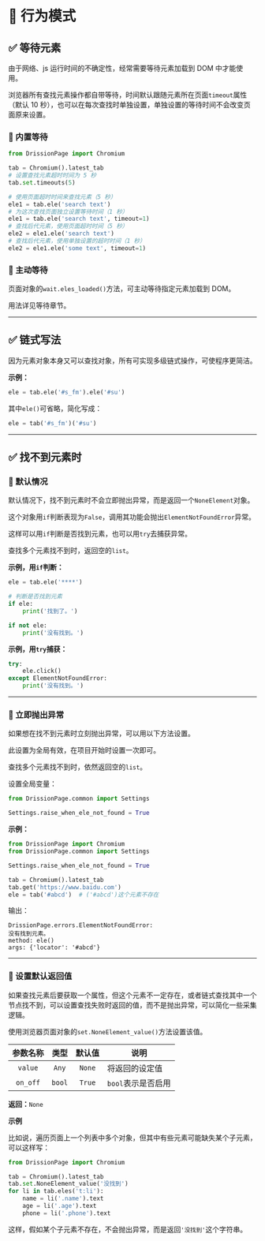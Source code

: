 # 🔦 行为模式

## ✅️ 等待元素

由于网络、js 运行时间的不确定性，经常需要等待元素加载到 DOM 中才能使用。

浏览器所有查找元素操作都自带等待，时间默认跟随元素所在页面`timeout`属性（默认 10 秒），也可以在每次查找时单独设置，单独设置的等待时间不会改变页面原来设置。

### 📌 内置等待

```python
from DrissionPage import Chromium

tab = Chromium().latest_tab
# 设置查找元素超时时间为 5 秒
tab.set.timeouts(5)

# 使用页面超时时间来查找元素（5 秒）
ele1 = tab.ele('search text')
# 为这次查找页面独立设置等待时间（1 秒）
ele1 = tab.ele('search text', timeout=1)
# 查找后代元素，使用页面超时时间（5 秒）
ele2 = ele1.ele('search text')
# 查找后代元素，使用单独设置的超时时间（1 秒）
ele2 = ele1.ele('some text', timeout=1)  
```



### 📌 主动等待

页面对象的`wait.eles_loaded()`方法，可主动等待指定元素加载到 DOM。

用法详见等待章节。

------

## ✅️ 链式写法

因为元素对象本身又可以查找对象，所有可实现多级链式操作，可使程序更简洁。

**示例：**

```python
ele = tab.ele('#s_fm').ele('#su')
```



其中`ele()`可省略，简化写成：

```python
ele = tab('#s_fm')('#su')
```



------

## ✅️ 找不到元素时

### 📌 默认情况

默认情况下，找不到元素时不会立即抛出异常，而是返回一个`NoneElement`对象。

这个对象用`if`判断表现为`False`，调用其功能会抛出`ElementNotFoundError`异常。

这样可以用`if`判断是否找到元素，也可以用`try`去捕获异常。

查找多个元素找不到时，返回空的`list`。

**示例，用`if`判断：**

```python
ele = tab.ele('****')

# 判断是否找到元素
if ele:
    print('找到了。')

if not ele:
    print('没有找到。')
```



**示例，用`try`捕获：**

```python
try:
    ele.click()
except ElementNotFoundError:
    print('没有找到。')
```



------

### 📌 立即抛出异常

如果想在找不到元素时立刻抛出异常，可以用以下方法设置。

此设置为全局有效，在项目开始时设置一次即可。

查找多个元素找不到时，依然返回空的`list`。

设置全局变量：

```python
from DrissionPage.common import Settings

Settings.raise_when_ele_not_found = True
```



**示例：**

```python
from DrissionPage import Chromium
from DrissionPage.common import Settings

Settings.raise_when_ele_not_found = True

tab = Chromium().latest_tab
tab.get('https://www.baidu.com')
ele = tab('#abcd')  # ('#abcd')这个元素不存在
```



输出：

```console
DrissionPage.errors.ElementNotFoundError: 
没有找到元素。
method: ele()
args: {'locator': '#abcd'}
```



------

### 📌 设置默认返回值

如果查找元素后要获取一个属性，但这个元素不一定存在，或者链式查找其中一个节点找不到，可以设置查找失败时返回的值，而不是抛出异常，可以简化一些采集逻辑。

使用浏览器页面对象的`set.NoneElement_value()`方法设置该值。

| 参数名称 |  类型  | 默认值 | 说明               |
| :------: | :----: | :----: | ------------------ |
| `value`  | `Any`  | `None` | 将返回的设定值     |
| `on_off` | `bool` | `True` | `bool`表示是否启用 |

**返回：**`None`

**示例**

比如说，遍历页面上一个列表中多个对象，但其中有些元素可能缺失某个子元素，可以这样写：

```python
from DrissionPage import Chromium

tab = Chromium().latest_tab
tab.set.NoneElement_value('没找到')
for li in tab.eles('t:li'):
    name = li('.name').text
    age = li('.age').text
    phone = li('.phone').text
```



这样，假如某个子元素不存在，不会抛出异常，而是返回`'没找到'`这个字符串。